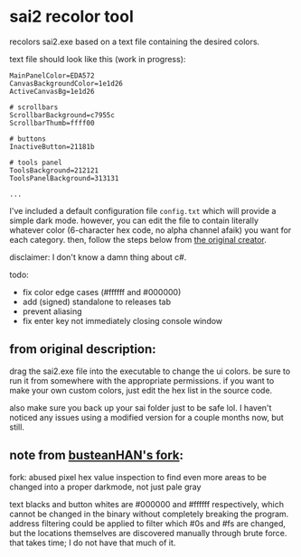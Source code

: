 # sai2 recolor tool

recolors sai2.exe based on a text file containing the desired colors.

text file should look like this (work in progress):

```
MainPanelColor=EDA572
CanvasBackgroundColor=1e1d26
ActiveCanvasBg=1e1d26

# scrollbars
ScrollbarBackground=c7955c
ScrollbarThumb=ffff00

# buttons
InactiveButton=21181b

# tools panel
ToolsBackground=212121
ToolsPanelBackground=313131

...
```

I've included a default configuration file `config.txt` which will provide a simple dark mode. however, you can edit the file to contain literally whatever color (6-character hex code, no alpha channel afaik) you want for each category. then, follow the steps below from [the original creator](https://github.com/NotBoogie/SaiThemeColorChanger).

disclaimer: I don't know a damn thing about c#.

todo:

-   fix color edge cases (#ffffff and #000000)
-   add (signed) standalone to releases tab
-   prevent aliasing
-   fix enter key not immediately closing console window

## from original description:

drag the sai2.exe file into the executable to change the ui colors.  be sure to run it from somewhere with the appropriate permissions. if you want to make your own custom colors, just edit the hex list in the source code.

also make sure you back up your sai folder just to be safe lol. I haven't noticed any issues using a modified version for a couple months now, but still.

## note from [busteanHAN's fork](https://github.com/BusteanHAN/SaiThemeColorChanger):

fork: abused pixel hex value inspection to find even more areas to be changed into a proper darkmode, not just pale gray

text blacks and button whites are #000000 and #ffffff respectively, which cannot be changed in the binary without completely breaking the program. address filtering could be applied to filter which #0s and #fs are changed, but the locations themselves are discovered manually through brute force. that takes time; I do not have that much of it.
